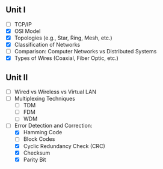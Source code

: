 ## Unit I
- [ ] TCP/IP
- [x] OSI Model
- [x] Topologies (e.g., Star, Ring, Mesh, etc.)
- [x] Classification of Networks
- [ ] Comparison: Computer Networks vs Distributed Systems
- [x] Types of Wires (Coaxial, Fiber Optic, etc.)

## Unit II
- [ ] Wired vs Wireless vs Virtual LAN
- [ ] Multiplexing Techniques
	- [ ] TDM
	- [ ] FDM
	- [ ] WDM
- [ ] Error Detection and Correction:
  - [x] Hamming Code
  - [ ] Block Codes
  - [x] Cyclic Redundancy Check (CRC)
  - [x] Checksum
  - [x] Parity Bit
